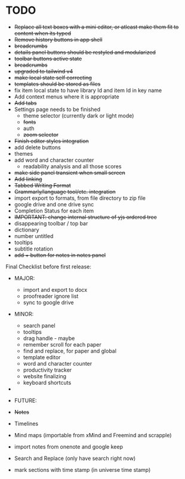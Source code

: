 # TODO

- ~~Replace all text boxes with a mini editor, or atleast make them fit to content when its typed~~
- ~~Remove history buttons in app shell~~
- ~~breadcrumbs~~
- ~~details panel buttons should be restyled and modularized~~
- ~~toolbar buttons active state~~
- ~~breadcrumbs~~
- ~~upgraded to tailwind v4~~
- ~~make local state self correcting~~
- ~~templates should be stored as files~~
- fix item local state to have library Id and item Id in key name
- Add context menus where it is appropriate
- ~~Add tabs~~
- Settings page needs to be finished
  - theme selector (currently dark or light mode)
  - ~~fonts~~
  - auth
  - ~~zoom selector~~
- ~~Finish editor styles integration~~
- add delete buttons
- themes
- add word and character counter
  - readability analysis and all those scores
- ~~make side panel transient when small screen~~
- ~~Add linking~~
- ~~Tabbed Writing Format~~
- ~~Grammarly/language tool/etc. integration~~
- import export to formats, from file directory to zip file
- google drive and one drive sync
- Completion Status for each item
- ~~IMPORTANT: change internal structure of yjs ordered tree~~
- disappearing toolbar / top bar
- dictionary
- number untitled 
- tooltips
- subtitle rotation
- ~~add + button for notes in notes panel~~

Final Checklist before first release:
- MAJOR:
  - import and export to docx
  - proofreader ignore list
  - sync to google drive

- MINOR:
  - search panel
  - tooltips
  - drag handle - maybe
  - remember scroll for each paper
  - find and replace, for paper and global
  - template editor
  - word and character counter 
  - productivity tracker
  - website finalizing
  - keyboard shortcuts
- 
- FUTURE:
- ~~Notes~~
- Timelines
- Mind maps (importable from xMind and Freemind and scrapple)
- import notes from onenote and google keep
- Search and Replace (only have search right now)
- mark sections with time stamp (in universe time stamp)
